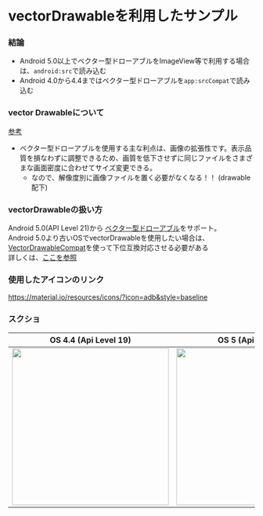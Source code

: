 # vectorDrawableを利用したサンプル

### 結論
- Android 5.0以上でベクター型ドローアブルをImageView等で利用する場合は、`android:src`で読み込む
- Android 4.0から4.4まではベクター型ドローアブルを`app:srcCompat`で読み込む

### vector Drawableについて
[参考](https://developer.android.com/guide/topics/graphics/vector-drawable-resources?hl=ja)

- ベクター型ドローアブルを使用する主な利点は、画像の拡張性です。表示品質を損なわずに調整できるため、画質を低下させずに同じファイルをさまざまな画面密度に合わせてサイズ変更できる。
  - なので、解像度別に画像ファイルを置く必要がなくなる！！ (drawable配下)


### vectorDrawableの扱い方
Android 5.0(API Level 21)から
[ベクター型ドローアブル](https://developer.android.com/guide/topics/graphics/vector-drawable-resources?hl=ja)をサポート。<br>
Android 5.0より古いOSでvectorDrawableを使用したい場合は、[VectorDrawableCompat](https://developer.android.com/reference/androidx/vectordrawable/graphics/drawable/VectorDrawableCompat?hl=ja)を使って下位互換対応させる必要がある<br>
詳しくは、[ここを参照](https://developer.android.com/guide/topics/graphics/vector-drawable-resources?hl=ja#vector-drawables-backward-solution)

### 使用したアイコンのリンク
https://material.io/resources/icons/?icon=adb&style=baseline

### スクショ
| OS 4.4 (Api Level 19) | OS 5 (Api Level 21)
| --- | --- |
| <img src="https://user-images.githubusercontent.com/16476224/105197392-ebcd3300-5b7f-11eb-8a69-83a6d17c7f85.png" width=320> | <img src="https://user-images.githubusercontent.com/16476224/105193929-685e1280-5b7c-11eb-9b47-4641cb465d19.png" width=320> |
